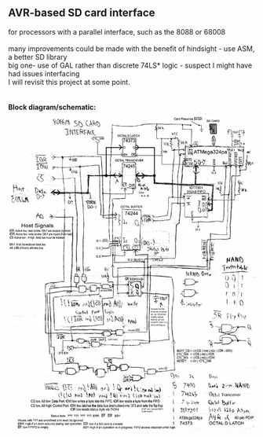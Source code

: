 <h2>AVR-based SD card interface</h2>
for processors with a parallel interface, such as the 8088 or 68008<br><br>
many improvements could be made with the benefit of hindsight - use ASM, a better SD library<br>
big one- use of GAL rather than discrete 74LS* logic - suspect I might have had issues interfacing<br>
I will revisit this project at some point.<br>
<br><br><b>Block diagram/schematic:</b></br><img src="sd card 373 schematic copy copy.gif"><br>
